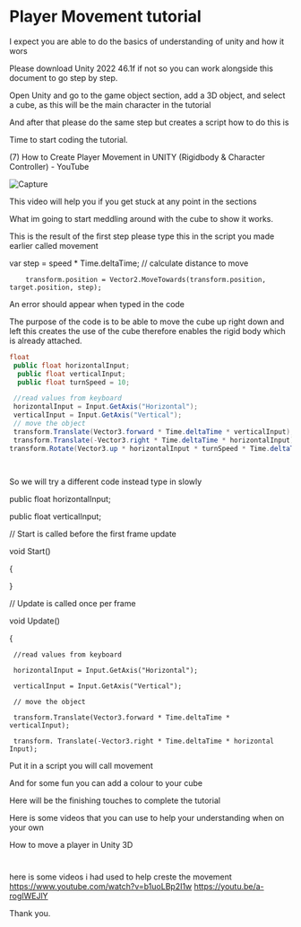 # Player Movement tutorial 

I expect you are able to do the basics of understanding of unity and how it wors 

Please download Unity 2022 46.1f if not so you can work alongside this document to go step by step. 

Open Unity and go to the game object section, add a 3D object, and select a cube, as this will be the main character in the tutorial  

And after that please do the same step but creates a script how to do this is  

Time to start coding the tutorial. 

(7) How to Create Player Movement in UNITY (Rigidbody & Character Controller) - YouTube 

![Capture](https://github.com/user-attachments/assets/1ba7f3bb-3fe3-419d-b4e4-92813500a88e)


This video will help you if you get stuck at any point in the sections 

What im going to start meddling around with the cube to show it works. 

This is the result of the first step please type this in the script you made earlier called movement 

var step = speed * Time.deltaTime; // calculate distance to move 

        transform.position = Vector2.MoveTowards(transform.position, target.position, step); 

An error should appear when typed in the code   

The purpose of the code is to be able to move the cube up right down and left this creates the use of the cube therefore enables the rigid body 
which is already attached.

```cs
float
 public float horizontalInput;
  public float verticalInput;
  public float turnSpeed = 10;

 //read values from keyboard
 horizontalInput = Input.GetAxis("Horizontal");
 verticalInput = Input.GetAxis("Vertical");
 // move the object
 transform.Translate(Vector3.forward * Time.deltaTime * verticalInput);
 transform.Translate(-Vector3.right * Time.deltaTime * horizontalInput);
transform.Rotate(Vector3.up * horizontalInput * turnSpeed * Time.deltaTime);
 



```



 

 

So we will try a different code instead type in slowly  

public float horizontalInput; 

public float verticalInput; 

  

// Start is called before the first frame update 

void Start() 

{ 

      

} 

  

// Update is called once per frame 

void Update() 

{ 

     //read values from keyboard 

     horizontalInput = Input.GetAxis("Horizontal"); 

     verticalInput = Input.GetAxis("Vertical"); 

     // move the object 

     transform.Translate(Vector3.forward * Time.deltaTime * verticalInput); 

     transform. Translate(-Vector3.right * Time.deltaTime * horizontal Input); 

Put it in a script you will call movement  

And for some fun you can add a colour to your cube  

Here will be the finishing touches to complete the tutorial 

 

Here is some videos that you can use to help your understanding when on your own  

How to move a player in Unity 3D 

#
here is some videos i had used to help creste the movement
https://www.youtube.com/watch?v=b1uoLBp2I1w
https://youtu.be/a-rogIWEJlY





Thank you. 

        

 

